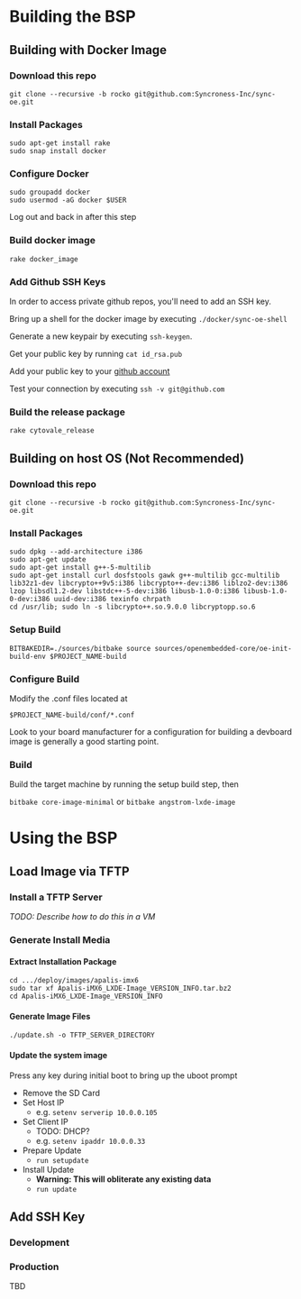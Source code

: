 # Building the BSP

## Building with Docker Image

### Download this repo

```
git clone --recursive -b rocko git@github.com:Syncroness-Inc/sync-oe.git
```

### Install Packages

```
sudo apt-get install rake
sudo snap install docker
```

### Configure Docker

```
sudo groupadd docker 
sudo usermod -aG docker $USER
```

Log out and back in after this step

### Build docker image

`rake docker_image`

### Add Github SSH Keys

In order to access private github repos, you'll need to add an SSH key.  

Bring up a shell for the docker image by executing `./docker/sync-oe-shell`

Generate a new keypair by executing `ssh-keygen`. 

Get your public key by running `cat id_rsa.pub`

Add your public key to your [github account](https://help.github.com/articles/adding-a-new-ssh-key-to-your-github-account/)

Test your connection by executing `ssh -v git@github.com`

### Build the release package

```
rake cytovale_release
```

## Building on host OS (Not Recommended)

### Download this repo

```
git clone --recursive -b rocko git@github.com:Syncroness-Inc/sync-oe.git
```

### Install Packages

```
sudo dpkg --add-architecture i386
sudo apt-get update
sudo apt-get install g++-5-multilib
sudo apt-get install curl dosfstools gawk g++-multilib gcc-multilib lib32z1-dev libcrypto++9v5:i386 libcrypto++-dev:i386 liblzo2-dev:i386 lzop libsdl1.2-dev libstdc++-5-dev:i386 libusb-1.0-0:i386 libusb-1.0-0-dev:i386 uuid-dev:i386 texinfo chrpath
cd /usr/lib; sudo ln -s libcrypto++.so.9.0.0 libcryptopp.so.6
```

### Setup Build

`BITBAKEDIR=./sources/bitbake source sources/openembedded-core/oe-init-build-env $PROJECT_NAME-build`

### Configure Build

Modify the .conf files located at

`$PROJECT_NAME-build/conf/*.conf`

Look to your board manufacturer for a configuration for building a devboard image is generally a good starting point.


### Build

Build the target machine by running the setup build step, then

`bitbake core-image-minimal`
or
`bitbake angstrom-lxde-image`

# Using the BSP

## Load Image via TFTP

### Install a TFTP Server

*TODO: Describe how to do this in a VM*


### Generate Install Media

#### Extract Installation Package

```
cd .../deploy/images/apalis-imx6
sudo tar xf Apalis-iMX6_LXDE-Image_VERSION_INFO.tar.bz2
cd Apalis-iMX6_LXDE-Image_VERSION_INFO
```

#### Generate Image Files

`./update.sh -o TFTP_SERVER_DIRECTORY`

#### Update the system image

Press any key during initial boot to bring up the uboot prompt

* Remove the SD Card
* Set Host IP
  * e.g. `setenv serverip 10.0.0.105`
* Set Client IP
  * TODO: DHCP?
  * e.g. `setenv ipaddr 10.0.0.33`
* Prepare Update
  * `run setupdate`
* Install Update
  * **Warning: This will obliterate any existing data**
  * `run update`

## Add SSH Key

### Development

### Production

TBD
